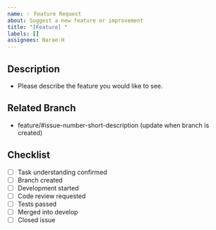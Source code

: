 ```yaml
---
name: ✨ Feature Request
about: Suggest a new feature or improvement
title: "[Feature] "
labels: []
assignees: Narae-H
---
```


## Description
- Please describe the feature you would like to see.

## Related Branch
- feature/#issue-number-short-description (update when branch is created)

## Checklist
- [ ] Task understanding confirmed
- [ ] Branch created
- [ ] Development started
- [ ] Code review requested
- [ ] Tests passed
- [ ] Merged into develop
- [ ] Closed issue
